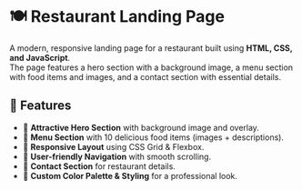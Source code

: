 # 🍽️ Restaurant Landing Page

A modern, responsive landing page for a restaurant built using **HTML, CSS, and JavaScript**.  
The page features a hero section with a background image, a menu section with food items and images, and a contact section with essential details.

## 🚀 Features
- 🎨 **Attractive Hero Section** with background image and overlay.
- 🍕 **Menu Section** with 10 delicious food items (images + descriptions).
- 📱 **Responsive Layout** using CSS Grid & Flexbox.
- 🎯 **User-friendly Navigation** with smooth scrolling.
- 📩 **Contact Section** for restaurant details.
- 🌈 **Custom Color Palette & Styling** for a professional look.
